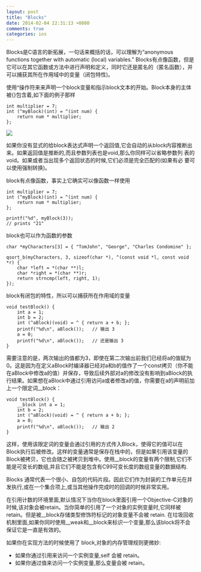 ```yaml
---
layout: post
title: "Blocks"
date: 2014-02-04 22:31:13 +0800
comments: true
categories: ios
---
```

Blocks是C语言的新拓展，一句话来概括的话，可以理解为“anonymous functions together with automatic (local) variables.” Blocks有点像函数，但是它可以在其它函数或方法中进行声明和定义，同时它还是匿名的（匿名函数），并可以捕获其所在作用域中的变量（闭包特性)。

使用^操作符来来声明一个block变量和指示block文本的开始。Block本身的主体被{}包含着,如下面的例子那样
	int multiplier = 7;
	int (^myBlock)(int) = ^(int num) {
    	return num * multiplier;
	};
	
![](https://developer.apple.com/library/ios/documentation/Cocoa/Conceptual/Blocks/Art/blocks.jpg)

如果你没有显式的给block表达式声明一个返回值,它会自动的从block内容推断出来。如果返回值是推断的,而且参数列表也是void,那么你同样可以省略参数列 表的void。如果或者当出现多个返回状态的时候,它们必须是完全匹配的(如果有必 要可以使用强制转换)。

block有点像函数，事实上它确实可以像函数一样使用

	int multiplier = 7;
	int (^myBlock)(int) = ^(int num) {
    	return num * multiplier;
	};
 
	printf("%d", myBlock(3));
	// prints "21"
	
block也可以作为函数的参数

	char *myCharacters[3] = { "TomJohn", "George", "Charles Condomine" };
 
	qsort_b(myCharacters, 3, sizeof(char *), ^(const void *l, const void *r) {
    	char *left = *(char **)l;
    	char *right = *(char **)r;
    	return strncmp(left, right, 1);
	});

block有闭包的特性，所以可以捕获所在作用域的变量

	void testBlock() {
    	int a = 1;
    	int b = 2;
    	int (^aBlock)(void) = ^ { return a + b; };
    	printf("%d\n", aBlock());   // 输出 3
    	a = 0;
    	printf("%d\n", aBlock());   // 还是输出 3
	}
	
需要注意的是，两次输出的值都为3，即使在第二次输出前我们已经将a的值赋为0。这是因为在定义aBlock时编译器已经对a和b的值作了一个const拷贝（你不能在aBlock中修改a的值）并保存，导致后续外部对a的修改没有影响到aBlock的执行结果。如果想在aBlock中通过引用访问a或者修改a的值，你需要在a的声明前加上一个限定词__block：

	void testBlock() {
    	__block int a = 1;
    	int b = 2;
    	int (^aBlock)(void) = ^ { return a + b; };
    	a = 0;
    	printf("%d\n", aBlock());   // 输出 2
	}
这样，使用该限定词的变量会通过引用的方式传入Block，使得它的值可以在Block执行后被修改。这样的变量通常是保存在栈中的，但是如果引用该变量的Block被拷贝，它也会随之被拷贝到堆中。使用__block的变量有两个限制,它们不能是可变长的数组,并且它们不能是包含有C99可变长度的数组变量的数据结构.

Blocks 通常代表一个很小、自包的代码片段。因此它们作为封装的工作单元在并 发执行,或在一个集合项上,或当其他操作完成时的回调的时候非常实用。

在引用计数的环境里面,默认情况下当你在block里面引用一个Objective-C对象的时候,该对象会被retain。当你简单的引用了一个对象的实例变量时,它同样被retain。但是被__block存储类型修饰符标记的对象变量不会被 retain. 在垃圾回收机制里面,如果你同时使用__weak和__block来标识一个变量,那么该block将不会保证它是一直是有效的。

如果你在实现方法的时候使用了 block,对象的内存管理规则更微妙:

* 如果你通过引用来访问一个实例变量,self 会被 retain。
* 如果你通过值来访问一个实例变量,那么变量会被 retain。

